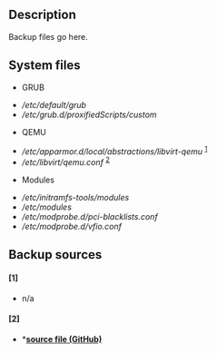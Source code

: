## Description
Backup files go here.

## System files
* GRUB
- */etc/default/grub*
- */etc/grub.d/proxifiedScripts/custom*

* QEMU
- */etc/apparmor.d/local/abstractions/libvirt-qemu* <sup>[1](#1)</sup>
- */etc/libvirt/qemu.conf* <sup>[2](#2)</sup>

* Modules
- */etc/initramfs-tools/modules*
- */etc/modules*
- */etc/modprobe.d/pci-blacklists.conf*
- */etc/modprobe.d/vfio.conf*

## Backup sources
#### [1]
* n/a

#### [2]
* ***[source file (GitHub)](https://github.com/virtualopensystems/libvirt/blob/master/src/qemu/qemu.conf)**
